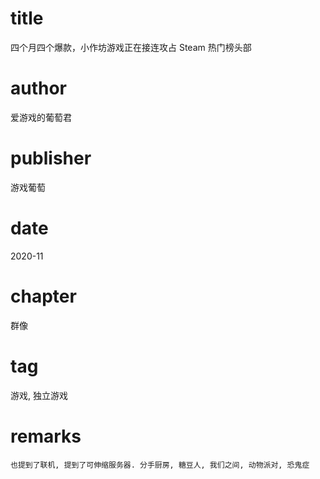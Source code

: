 # title
四个月四个爆款，小作坊游戏正在接连攻占 Steam 热门榜头部

# author
爱游戏的葡萄君

# publisher
游戏葡萄

# date
2020-11

# chapter
群像

# tag
游戏, 独立游戏

# remarks
`也提到了联机, 提到了可伸缩服务器. 分手厨房, 糖豆人, 我们之间, 动物派对, 恐鬼症`


